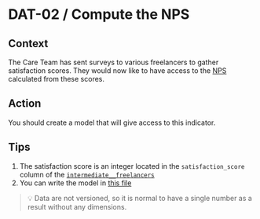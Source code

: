 # **DAT-02** / Compute the NPS

## Context
The Care Team has sent surveys to various freelancers to gather satisfaction scores. They would now like to have access to the [NPS](https://www.qualtrics.com/fr/gestion-de-l-experience/client/nps/) calculated from these scores.


## Action
You should create a model that will give access to this indicator.


## Tips
1) The satisfaction score is an integer located in the `satisfaction_score` column of the [`intermediate__freelancers`](../dbt/models/intermediate/intermediate__freelancers.sql#L11)
2) You can write the model in [this file](../../dbt/models/marts/kpi/marts__kpi__nps.sql)

> 💡 Data are not versioned, so it is normal to have a single number as a result without any dimensions.
